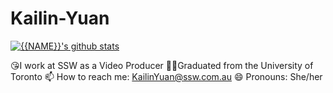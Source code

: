 # Kailin-Yuan
[![{{NAME}}'s github stats](https://github-readme-stats.vercel.app/api?username={{USERNAME}}&theme=dark)](https://github.com/{{USERNAME}}/github-readme-stats)

😘I work at SSW as a Video Producer
👩‍🎓Graduated from the University of Toronto
📫 How to reach me: KailinYuan@ssw.com.au
😄 Pronouns: She/her
